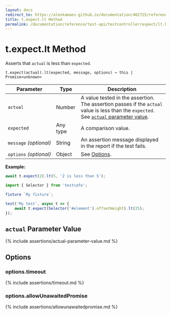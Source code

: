 ```yaml
---
layout: docs
redirect_to: https://alexkamaev.github.io/documentation/402725/reference/test-api/testcontroller/expect/lt
title: t.expect.lt Method
permalink: /documentation/reference/test-api/testcontroller/expect/lt.html
---
```

# t.expect.lt Method

Asserts that `actual` is less than `expected`.

```text
t.expect(actual).lt(expected, message, options) → this | Promise<unknown>
```

Parameter              | Type                                              | Description
---------------------- | ------------------------------------------------- | ------------------------------------------------------------------------------------------------------------------
`actual`             | Number | A value tested in the assertion. The assertion passes if the `actual` value is less than the `expected`. See [`actual` parameter value](#actual-parameter-value).
`expected`             | Any type | A comparison value.
`message`&#160;*(optional)* | String   | An assertion message displayed in the report if the test fails.
`options`&#160;*(optional)* | Object   | See [Options](#options).

**Example:**

```js
await t.expect(2).lt(5, '2 is less than 5');
```

```js
import { Selector } from 'testcafe';

fixture `My fixture`;

test('My test', async t => {
    await t.expect(Selector('#element').offsetHeight).lt(25);
});
```

## `actual` Parameter Value

{% include assertions/actual-parameter-value.md %}

## Options

### options.timeout

{% include assertions/timeout.md %}

### options.allowUnawaitedPromise

{% include assertions/allowunawaitedpromise.md %}
